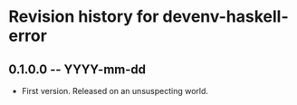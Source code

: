 # Revision history for devenv-haskell-error

## 0.1.0.0 -- YYYY-mm-dd

* First version. Released on an unsuspecting world.
